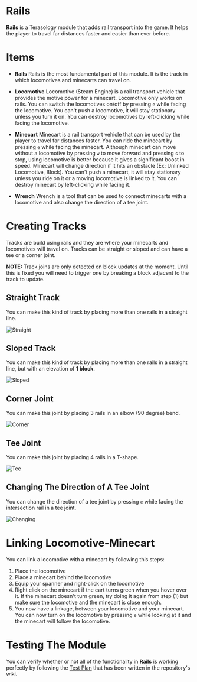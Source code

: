Rails
=====
**Rails** is a Terasology module that adds rail transport into the game. It helps the player to travel far distances faster and easier than ever before.

Items
=====

 - **Rails**
 Rails is the most fundamental part of this module. It is the track in which locomotives and minecarts can travel on.
 
 - **Locomotive**
 Locomotive (Steam Engine) is a rail transport vehicle that provides the motive power for a minecart. Locomotive only works on rails. You can switch the locomotives on/off by pressing `e` while facing the locomotive. You can't push a locomotive, it will stay stationary unless you turn it on. You can destroy locomotives by left-clicking while facing the locomotive.
 
 - **Minecart**
 Minecart is a rail transport vehicle that can be used by the player to travel far distances faster. You can ride the minecart by pressing `e` while facing the minecart. Although minecart can move without a locomotive by pressing `w` to move forward and pressing `s` to stop, using locomotive is better because it gives a significant boost in speed. Minecart will change direction if it hits an obstacle (Ex: Unlinked Locomotive, Block). You can't push a minecart, it will stay stationary unless you ride on it or a moving locomotive is linked to it. You can destroy minecart by left-clicking while facing it.
 
 - **Wrench**
 Wrench is a tool that can be used to connect minecarts with a locomotive and also change the direction of a tee joint.

Creating Tracks
=====
Tracks are build using rails and they are where your minecarts and locomotives will travel on. Tracks can be straight or sloped and can have a tee or a corner joint.

**NOTE:** Track joins are only detected on block updates at the moment. Until this is fixed you will need to trigger one by breaking a block adjacent to the track to update. 

Straight Track
-------
You can make this kind of track by placing more than one rails in a straight line.

![Straight](https://github.com/Terasology/Rails/wiki/images/Straight.gif)

Sloped Track
-------
You can make this kind of track by placing more than one rails in a straight line, but with an elevation of **1 block**.

![Sloped](https://github.com/Terasology/Rails/wiki/images/Slope.gif)

Corner Joint
-------
You can make this joint by placing 3 rails in an elbow (90 degree) bend.

![Corner](https://github.com/Terasology/Rails/wiki/images/Corner.gif)

Tee Joint
-------
You can make this joint by placing 4 rails in a T-shape.

![Tee](https://github.com/Terasology/Rails/wiki/images/T.gif)

Changing The Direction of A Tee Joint
-------
You can change the direction of a tee joint by pressing `e` while facing the intersection rail in a tee joint.

![Changing](https://github.com/Terasology/Rails/wiki/images/InvertT.gif)


Linking Locomotive-Minecart
=====
You can link a locomotive with a minecart by following this steps:

 1. Place the locomotive
 2. Place a minecart behind the locomotive
 3. Equip your spanner and right-click on the locomotive
 4. Right click on the minecart if the cart turns green when you hover over it. If the minecart doesn't turn green, try doing it again from step (1) but make sure the locomotive and the minecart is close enough.
 5. You now have a linkage, between your locomotive and your minecart. You can now turn on the locomotive by pressing `e` while looking at it and the minecart will follow the locomotive.

Testing The Module
=====
You can verify whether or not all of the functionality in **Rails** is working perfectly by following the [Test Plan](https://github.com/Terasology/Rails/wiki/Rails-Test-Plan) that has been written in the repository's wiki.